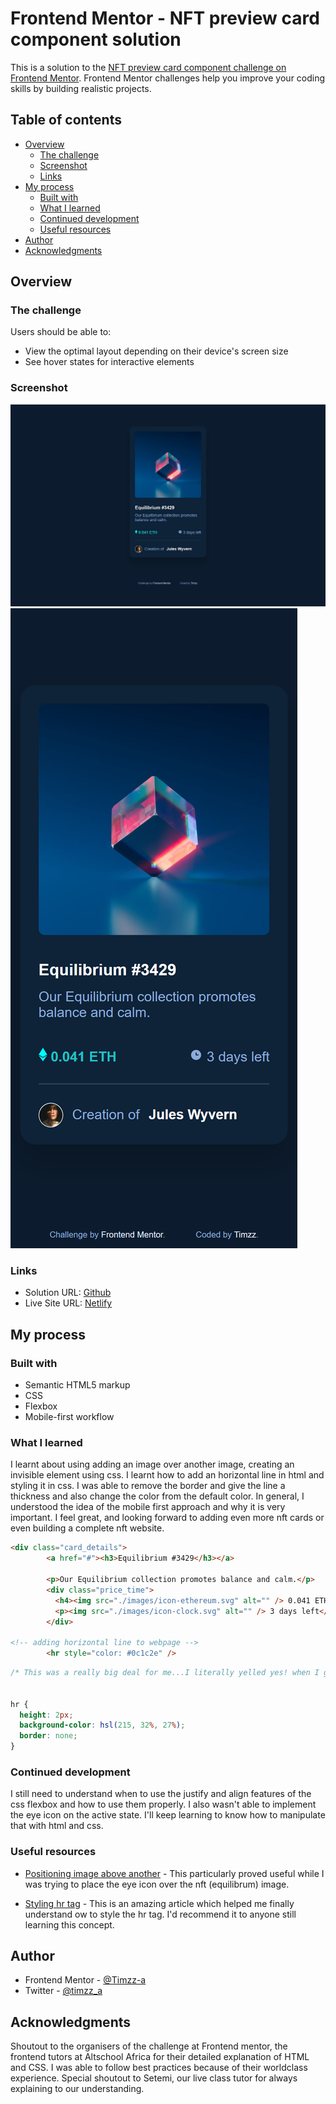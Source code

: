 # Frontend Mentor - NFT preview card component solution

This is a solution to the [NFT preview card component challenge on Frontend Mentor](https://www.frontendmentor.io/challenges/nft-preview-card-component-SbdUL_w0U). Frontend Mentor challenges help you improve your coding skills by building realistic projects. 

## Table of contents

- [Overview](#overview)
  - [The challenge](#the-challenge)
  - [Screenshot](#screenshot)
  - [Links](#links)
- [My process](#my-process)
  - [Built with](#built-with)
  - [What I learned](#what-i-learned)
  - [Continued development](#continued-development)
  - [Useful resources](#useful-resources)
- [Author](#author)
- [Acknowledgments](#acknowledgments)


## Overview

### The challenge

Users should be able to:

- View the optimal layout depending on their device's screen size
- See hover states for interactive elements

### Screenshot

![](./Solution/desktop_version_default.png)
![](./Solution/Mobile_version_default.png)

### Links

- Solution URL: [Github](https://github.com/Timzz-a/nft-preview-card-component-main)
- Live Site URL: [Netlify](https://nftpreviewfementor.netlify.app/)

## My process

### Built with

- Semantic HTML5 markup
- CSS
- Flexbox
- Mobile-first workflow


### What I learned

I learnt about using adding an image over another image, creating an invisible element using css. I learnt how to add an horizontal line in html and styling it in css. I was able to remove the border and give the line a thickness and also change the color from the default color. In general, I understood the idea of the mobile first approach and why it is very important. I feel great, and looking forward to adding even more nft cards or even building a complete nft website.

```html
<div class="card_details">
        <a href="#"><h3>Equilibrium #3429</h3></a>

        <p>Our Equilibrium collection promotes balance and calm.</p>
        <div class="price_time">
          <h4><img src="./images/icon-ethereum.svg" alt="" /> 0.041 ETH</h4>
          <p><img src="./images/icon-clock.svg" alt="" /> 3 days left</p>
        </div>

<!-- adding horizontal line to webpage -->
        <hr style="color: #0c1c2e" />
```

```css
/* This was a really big deal for me...I literally yelled yes! when I got how to style the hr tag that has always proven difficult. Thanks to the internet. */


hr {
  height: 2px;
  background-color: hsl(215, 32%, 27%);
  border: none;
}

```


### Continued development

I still need to understand when to use the justify and align features of the css flexbox and how to use them properly. I also wasn't able to implement the eye icon on the active state. I'll keep learning to know how to manipulate that with html and css.


### Useful resources

- [Positioning image above another](https://www.w3docs.com/snippets/css/how-to-position-one-image-on-top-of-another-in-html-css.html) - This particularly proved useful while I was trying to place the eye icon over the nft (equilibrum) image.

- [Styling hr tag](https://www.w3docs.com/snippets/html/how-to-change-the-color-of-an-hr-element.html) - This is an amazing article which helped me finally understand ow to style the hr tag. I'd recommend it to anyone still learning this concept.



## Author

- Frontend Mentor - [@Timzz-a](https://www.frontendmentor.io/profile/Timzz-a)
- Twitter - [@timzz_a](https://www.twitter.com/timzz_a)


## Acknowledgments

Shoutout to the organisers of the challenge at Frontend mentor, the frontend tutors at Altschool Africa for their detailed explanation of HTML and CSS. I was able to follow best practices because of their worldclass experience. Special shoutout to Setemi, our live class tutor for always explaining to our understanding.


